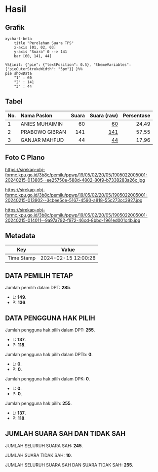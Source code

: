 # Hasil

## Grafik

```mermaid
xychart-beta
    title "Perolehan Suara TPS"
    x-axis [01, 02, 03]
    y-axis "Suara" 0 --> 141
    bar [60, 141, 44]
```

```mermaid
%%{init: {"pie": {"textPosition": 0.5}, "themeVariables": {"pieOuterStrokeWidth": "5px"}} }%%
pie showData
    "1" : 60
    "2" : 141
    "3" : 44
```

## Tabel

| No. | Nama Paslon    | Suara | Suara (raw) | Persentase |
|:--- |:-------------- | -----:| -----------:| ----------:|
| 1   | ANIES MUHAIMIN | 60    | [60][p-1]   | 24,49      |
| 2   | PRABOWO GIBRAN | 141   | [141][p-2]  | 57,55      |
| 3   | GANJAR MAHFUD  | 44    | [44][p-3]   | 17,96      |


[p-1]: https://github.com/gigit-pemilu/pemilu-2024-19-kepulauan-bangka-belitung/blob/main/pilpres/hitung-suara/sub/19-kepulauan-bangka-belitung/sub/05-bangka-barat/sub/02-simpang-teritip/sub/2005-air-nyatoh/sub/001-tps/sub/paslon-1.txt
[p-2]: https://github.com/gigit-pemilu/pemilu-2024-19-kepulauan-bangka-belitung/blob/main/pilpres/hitung-suara/sub/19-kepulauan-bangka-belitung/sub/05-bangka-barat/sub/02-simpang-teritip/sub/2005-air-nyatoh/sub/001-tps/sub/paslon-2.txt
[p-3]: https://github.com/gigit-pemilu/pemilu-2024-19-kepulauan-bangka-belitung/blob/main/pilpres/hitung-suara/sub/19-kepulauan-bangka-belitung/sub/05-bangka-barat/sub/02-simpang-teritip/sub/2005-air-nyatoh/sub/001-tps/sub/paslon-3.txt

## Foto C Plano

https://sirekap-obj-formc.kpu.go.id/3b8c/pemilu/ppwp/19/05/02/20/05/1905022005001-20240215-013805--ee25750e-588d-4802-80f9-b7338283a26c.jpg

https://sirekap-obj-formc.kpu.go.id/3b8c/pemilu/ppwp/19/05/02/20/05/1905022005001-20240215-013902--3cbee5ce-5167-4590-a818-55c273cc3927.jpg

https://sirekap-obj-formc.kpu.go.id/3b8c/pemilu/ppwp/19/05/02/20/05/1905022005001-20240215-014011--9a97a792-f972-46cd-8bbd-1961ed001c4b.jpg


## Metadata

| Key        | Value               |
| ---------- | ------------------- |
| Time Stamp | 2024-02-15 12:00:28 |


## DATA PEMILIH TETAP

Jumlah pemilih dalam DPT: **285**.
 * L: **149**.
 * P: **136**.

## DATA PENGGUNA HAK PILIH

Jumlah pengguna hak pilih dalam DPT: **255**.
 * L: **137**.
 * P: **118**.

Jumlah pengguna hak pilih dalam DPTb: **0**.
 * L: **0**.
 * P: **0**.

Jumlah pengguna hak pilih dalam DPK: **0**.
 * L: **0**.
 * P: **0**.

Jumlah pengguna hak pilih: **255**.
 * L: **137**.
 * P: **118**.

## JUMLAH SUARA SAH DAN TIDAK SAH

JUMLAH SELURUH SUARA SAH: **245**.

JUMLAH SUARA TIDAK SAH: **10**.

JUMLAH SELURUH SUARA SAH DAN SUARA TIDAK SAH: **255**.


